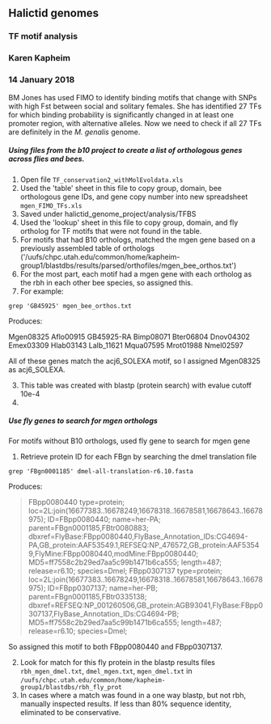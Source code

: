 ## Halictid genomes
### TF motif analysis
### Karen Kapheim
### 14 January 2018

BM Jones has used FIMO to identify binding motifs that change with SNPs with high Fst between social and solitary females.
She has identified 27 TFs for which binding probability is significantly changed in at least one promoter region, with alternative alleles.
Now we need to check if all 27 TFs are definitely in the _M. genalis_ genome.

##### Using files from the b10 project to create a list of orthologous genes across flies and bees.

1. Open file `TF_conservation2_withMolEvoldata.xls`
2. Used the 'table' sheet in this file to copy group, domain, bee orthologous gene IDs, and gene copy number into new spreadsheet `mgen_FIMO_TFs.xls`
  1. Saved under halictid_genome_project/analysis/TFBS
3. Used the 'lookup' sheet in this file to copy group, domain, and fly ortholog for TF motifs that were not found in the table.
4. For motifs that had B10 orthologs, matched the mgen gene based on a previously assembled table of orthologs ('/uufs/chpc.utah.edu/common/home/kapheim-group1/blastdbs/results/parsed/orthofiles/mgen_bee_orthos.txt')
  1. For the most part, each motif had a mgen gene with each ortholog as the rbh in each other bee species, so assigned this.
  2. For example:

```
grep 'GB45925' mgen_bee_orthos.txt
```
Produces:

Mgen08325       Aflo00915       GB45925-RA      Bimp08071       Bter06804       Dnov04302       Emex03309       Hlab03143       Lalb_11621      Mqua07595       Mrot01988     Nmel02597

All of these genes match the acj6_SOLEXA motif, so I assigned Mgen08325 as acj6_SOLEXA.


  3. This table was created with blastp (protein search) with evalue cutoff 10e-4
  4.
##### Use fly genes to search for mgen orthologs

For motifs without B10 orthologs, used fly gene to search for mgen gene

  1. Retrieve protein ID for each FBgn by searching the dmel translation file

```
grep 'FBgn0001185' dmel-all-translation-r6.10.fasta
```

Produces:
>FBpp0080440 type=protein; loc=2L:join(16677383..16678249,16678318..16678581,16678643..16678975); ID=FBpp0080440; name=her-PA; parent=FBgn0001185,FBtr0080883; dbxref=FlyBase:FBpp0080440,FlyBase_Annotation_IDs:CG4694-PA,GB_protein:AAF53549.1,REFSEQ:NP_476572,GB_protein:AAF53549,FlyMine:FBpp0080440,modMine:FBpp0080440; MD5=ff7558c2b29ed7aa5c99b1471b6ca555; length=487; release=r6.10; species=Dmel;
>FBpp0307137 type=protein; loc=2L:join(16677383..16678249,16678318..16678581,16678643..16678975); ID=FBpp0307137; name=her-PB; parent=FBgn0001185,FBtr0335138; dbxref=REFSEQ:NP_001260506,GB_protein:AGB93041,FlyBase:FBpp0307137,FlyBase_Annotation_IDs:CG4694-PB; MD5=ff7558c2b29ed7aa5c99b1471b6ca555; length=487; release=r6.10; species=Dmel;


So assigned this motif to both FBpp0080440 and FBpp0307137.

  2. Look for match for this fly protein in the blastp results files `rbh_mgen_dmel.txt`, `dmel_mgen.txt`, `mgen_dmel.txt` in `/uufs/chpc.utah.edu/common/home/kapheim-group1/blastdbs/rbh_fly_prot`
  3. In cases where a match was found in a one way blastp, but not rbh, manually inspected results. If less than 80% sequence identity, eliminated to be conservative.
